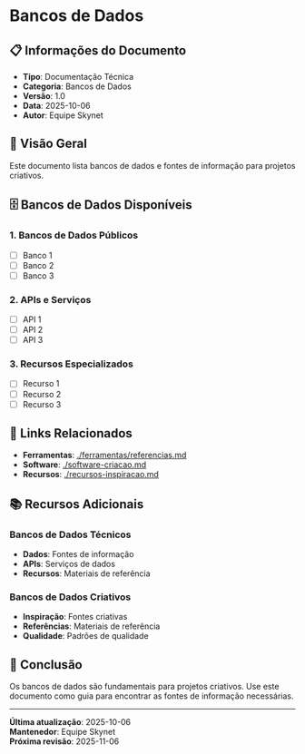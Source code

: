 # Bancos de Dados

## 📋 **Informações do Documento**
- **Tipo**: Documentação Técnica
- **Categoria**: Bancos de Dados
- **Versão**: 1.0
- **Data**: 2025-10-06
- **Autor**: Equipe Skynet

## 🎯 **Visão Geral**

Este documento lista bancos de dados e fontes de informação para projetos criativos.

## 🗄️ **Bancos de Dados Disponíveis**

### **1. Bancos de Dados Públicos**
- [ ] Banco 1
- [ ] Banco 2
- [ ] Banco 3

### **2. APIs e Serviços**
- [ ] API 1
- [ ] API 2
- [ ] API 3

### **3. Recursos Especializados**
- [ ] Recurso 1
- [ ] Recurso 2
- [ ] Recurso 3

## 🔗 **Links Relacionados**

- **Ferramentas**: [./ferramentas/referencias.md](ferramentas/referencias.md)
- **Software**: [./software-criacao.md](software-criacao.md)
- **Recursos**: [./recursos-inspiracao.md](recursos-inspiracao.md)

## 📚 **Recursos Adicionais**

### **Bancos de Dados Técnicos**
- **Dados**: Fontes de informação
- **APIs**: Serviços de dados
- **Recursos**: Materiais de referência

### **Bancos de Dados Criativos**
- **Inspiração**: Fontes criativas
- **Referências**: Materiais de referência
- **Qualidade**: Padrões de qualidade

## 🎯 **Conclusão**

Os bancos de dados são fundamentais para projetos criativos. Use este documento como guia para encontrar as fontes de informação necessárias.

---

**Última atualização**: 2025-10-06  
**Mantenedor**: Equipe Skynet  
**Próxima revisão**: 2025-11-06
